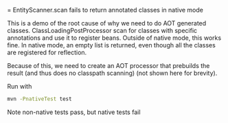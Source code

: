 = EntityScanner.scan fails to return annotated classes in native mode

This is a demo of the root cause of why we need to do AOT generated classes.
ClassLoadingPostProcessor scan for classes with specific annotations and use
it to register beans.
Outside of native mode, this works fine.
In native mode, an empty list is returned, even though all the classes are
registered for reflection.

Because of this, we need to create an AOT processor that prebuilds the
result (and thus does no classpath scanning) (not shown here for brevity).

Run with

```bash
mvn -PnativeTest test
```

Note non-native tests pass, but native tests fail

